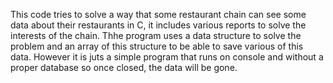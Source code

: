 This code tries to solve a way that some restaurant chain can see some data about their restaurants in C, it includes various reports to solve the interests of the chain. Thhe program uses a data structure to solve the problem and an array of this structure to be able to save various of this data. However it is juts a simple program that runs on console and without a proper database so once closed, the data will be gone.
